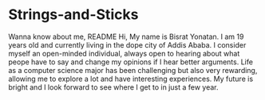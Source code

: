 # Strings-and-Sticks
Wanna know about me, README
Hi, My name is Bisrat Yonatan. I am 19 years old and currently living in the dope city of Addis Ababa.
I consider myself an open-minded individual, always open to hearing about what peope have to say and change my opinions if I hear better arguments.
Life as a computer science major has been challenging but also very rewarding, allowing me to explore a lot and have interesting experiences.
My future is bright and I look forward to see where I get to in just a few year.
